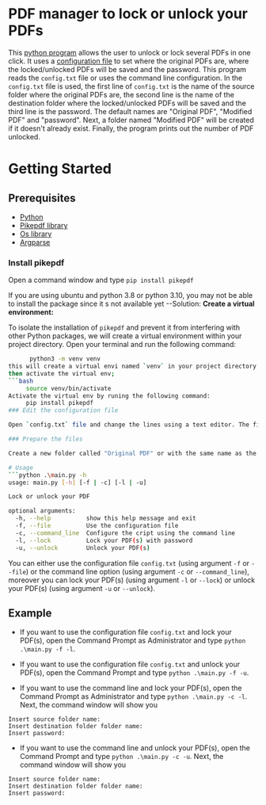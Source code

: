 # PDF manager to lock or unlock your PDFs

This [python program](https://github.com/MatteoOrlandini/PDF-Manager/blob/master/main.py) allows the user to unlock or lock several PDFs in one click. It uses a [configuration file](https://github.com/MatteoOrlandini/PDF-Manager/blob/master/config.txt) to set where the original PDFs are, where the locked/unlocked PDFs will be saved and the password. This program reads the `config.txt` file or uses the command line configuration. In the `config.txt` file is used, the first line of `config.txt` is the name of the source folder where the original PDFs are, the second line is the name of the destination folder where the locked/unlocked PDFs will be saved and the third line is the password. The default names are "Original PDF", "Modified PDF" and "password". Next, a folder named "Modified PDF" will be created if it doesn't already exist. Finally, the program prints out the number of PDF unlocked.

# Getting Started
## Prerequisites

* [Python](https://www.python.org/) 
* [Pikepdf library](https://pypi.org/project/pikepdf/)
* [Os library](https://docs.python.org/3/library/os.html)
* [Argparse](https://docs.python.org/3/library/argparse.html)

### Install pikepdf

Open a command window and type `pip install pikepdf`

If you are using ubuntu and python 3.8 or python 3.10, you may not be able to install the package since it s not available yet
--Solution:
**Create a virtual environment:**

   To isolate the installation of `pikepdf` and prevent it from interfering with other Python packages, we will create a virtual environment within your project directory. Open your terminal and run the following command:
```bash
      python3 -m venv venv
this will create a virtual envi named `venv` in your project directory
then activate the virtual env;
```bash 
     source venv/bin/activate
Activate the virtual env by runing the following command:
     pip install pikepdf
### Edit the configuration file

Open `config.txt` file and change the lines using a text editor. The first line is the name of the source folder where the original PDFs are, by default is "Original PDF". The second line is the name of the destination folder where the locked/unlocked PDFs will be saved, by default is "Modified PDF". The third line is the password, by default is "password".

### Prepare the files

Create a new folder called "Original PDF" or with the same name as the first line of the file `config.txt` and copy the PDF files you want to lock/unlock.

# Usage
```python .\main.py -h
usage: main.py [-h] [-f | -c] [-l | -u]

Lock or unlock your PDF

optional arguments:
  -h, --help          show this help message and exit
  -f, --file          Use the configuration file
  -c, --command_line  Configure the cript using the command line
  -l, --lock          Lock your PDF(s) with password
  -u, --unlock        Unlock your PDF(s)
```

You can either use the configuration file `config.txt` (using argument `-f` or `--file`) or the command line option (using argument `-c` or `--command_line`), moreover you can lock your PDF(s) (using argument `-l` or `--lock`) or unlock your PDF(s) (using argument `-u` or `--unlock`).

## Example

* If you want to use the configuration file `config.txt` and lock your PDF(s), open the Command Prompt as Administrator and type `python .\main.py -f -l`.

* If you want to use the configuration file `config.txt` and unlock your PDF(s), open the Command Prompt and type `python .\main.py -f -u`.

* If you want to use the command line and lock your PDF(s), open the Command Prompt as Administrator and type `python .\main.py -c -l`. Next, the command window will show you 
```
Insert source folder name:
Insert destination folder folder name:
Insert password:
```

* If you want to use the command line and unlock your PDF(s), open the Command Prompt and type `python .\main.py -c -u`. Next, the command window will show you 
```
Insert source folder name:
Insert destination folder folder name:
Insert password:
```

